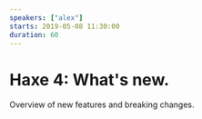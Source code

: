 ```yaml
---
speakers: ["alex"]
starts: 2019-05-08 11:30:00
duration: 60
---
```


# Haxe 4: What's new.

Overview of new features and breaking changes.